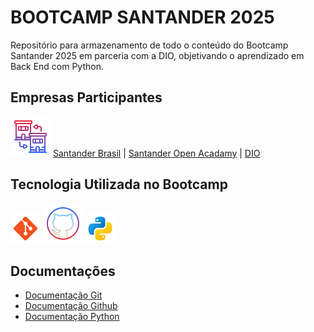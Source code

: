 
# BOOTCAMP SANTANDER 2025

Repositório para armazenamento de todo o conteúdo do Bootcamp Santander 2025 em parceria com a DIO, objetivando o aprendizado em Back End com Python.


## Empresas Participantes 

<img src= "https://github.com/rgolino/DIO_SANTANDER/blob/main/Imagens/empresas-relacionadas.png">   [Santander Brasil](https://www.santander.com.br/)  | [Santander Open Acadamy](https://app.santanderopenacademy.com/pt/program/search?)  | [DIO](https://www.dio.me/)

## Tecnologia Utilizada no Bootcamp

<img src= "https://github.com/rgolino/DIO_SANTANDER/blob/main/Imagens/git.png">    <img src= "https://github.com/rgolino/DIO_SANTANDER/blob/main/Imagens/github.png">    <img src= "https://github.com/rgolino/DIO_SANTANDER/blob/main/Imagens/python.png">


## Documentações

- [Documentação Git](https://git-scm.com/doc)
- [Documentação Github](https://docs.github.com/pt)
- [Documentação Python](https://docs.python.org/pt-br/3/)
